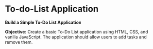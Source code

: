 ﻿# To-do-List Application
**Build a Simple To-Do List Application** 

**Objective:** 
Create a basic To-Do List application using HTML, CSS, and vanilla JavaScript. The application should allow users to add tasks and remove them.
